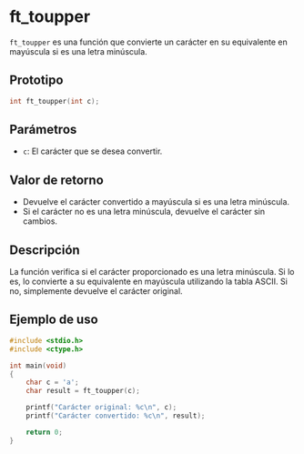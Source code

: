 # ft_toupper
`ft_toupper` es una función que convierte un carácter en su equivalente en mayúscula si es una letra minúscula.

## Prototipo
```c
int ft_toupper(int c);
```

## Parámetros
- `c`: El carácter que se desea convertir.

## Valor de retorno
- Devuelve el carácter convertido a mayúscula si es una letra minúscula.
- Si el carácter no es una letra minúscula, devuelve el carácter sin cambios.

## Descripción
La función verifica si el carácter proporcionado es una letra minúscula. Si lo es, lo convierte a su equivalente en mayúscula utilizando la tabla ASCII. Si no, simplemente devuelve el carácter original.

## Ejemplo de uso
```c
#include <stdio.h>
#include <ctype.h>

int main(void)
{
    char c = 'a';
    char result = ft_toupper(c);

    printf("Carácter original: %c\n", c);
    printf("Carácter convertido: %c\n", result);

    return 0;
}
```